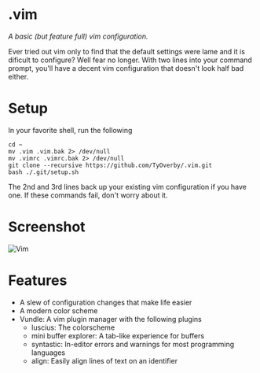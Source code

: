 .vim
====

*A basic (but feature full) vim configuration.*


Ever tried out vim only to find that the default settings were lame and it is dificult to configure?
Well fear no longer.  With two lines into your command prompt, you'll have a decent vim configuration 
that doesn't look half bad either.


# Setup
In your favorite shell, run the following

    cd ~
    mv .vim .vim.bak 2> /dev/null
    mv .vimrc .vimrc.bak 2> /dev/null
    git clone --recursive https://github.com/TyOverby/.vim.git
    bash ./.git/setup.sh
    
The 2nd and 3rd lines back up your existing vim configuration if you have one.  If these commands fail, don't worry about it.

# Screenshot

![Vim](http://i.imgur.com/ljVQS89.png?1)

# Features

* A slew of configuration changes that make life easier
* A modern color scheme
* Vundle: A vim plugin manager with the following plugins
  * luscius: The colorscheme
  * mini buffer explorer: A tab-like experience for buffers
  * syntastic: In-editor errors and warnings for most programming languages
  * align: Easily align lines of text on an identifier 
